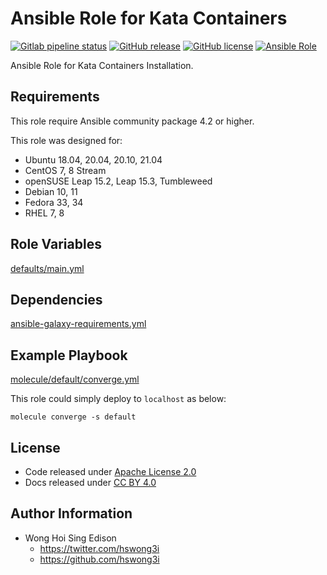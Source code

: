 # Ansible Role for Kata Containers

[![Gitlab pipeline
status](https://img.shields.io/gitlab/pipeline/alvistack/ansible-role-kata/master)](https://gitlab.com/alvistack/ansible-role-kata/-/pipelines)
[![GitHub
release](https://img.shields.io/github/release/alvistack/ansible-role-kata.svg)](https://github.com/alvistack/ansible-role-kata/releases)
[![GitHub
license](https://img.shields.io/github/license/alvistack/ansible-role-kata.svg)](https://github.com/alvistack/ansible-role-kata/blob/master/LICENSE)
[![Ansible
Role](https://img.shields.io/badge/galaxy-alvistack.kata-blue.svg)](https://galaxy.ansible.com/alvistack/kata)

Ansible Role for Kata Containers Installation.

## Requirements

This role require Ansible community package 4.2 or higher.

This role was designed for:

  - Ubuntu 18.04, 20.04, 20.10, 21.04
  - CentOS 7, 8 Stream
  - openSUSE Leap 15.2, Leap 15.3, Tumbleweed
  - Debian 10, 11
  - Fedora 33, 34
  - RHEL 7, 8

## Role Variables

[defaults/main.yml](defaults/main.yml)

## Dependencies

[ansible-galaxy-requirements.yml](ansible-galaxy-requirements.yml)

## Example Playbook

[molecule/default/converge.yml](molecule/default/converge.yml)

This role could simply deploy to `localhost` as below:

    molecule converge -s default

## License

  - Code released under [Apache License 2.0](LICENSE)
  - Docs released under [CC
    BY 4.0](http://creativecommons.org/licenses/by/4.0/)

## Author Information

  - Wong Hoi Sing Edison
      - <https://twitter.com/hswong3i>
      - <https://github.com/hswong3i>
